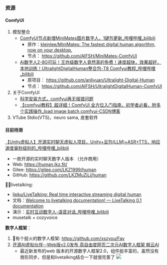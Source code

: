 ### 资源

#### ComfyUI
1. 模型整合
	- [ComfyUI节点新增MiniMates图片数字人，1键包更新\_哔哩哔哩\_bilibili](https://www.bilibili.com/video/BV1GhmbYwEi1/?vd_source=210f497fb44ea7e69210a7e7bbef6096)
		- 原作：[kleinlee/MiniMates: The fastest digital human algorithm, now on your desktop.](https://github.com/kleinlee/MiniMates)
		- 节点： https://github.com/AIFSH/MiniMates-ComfyUI
	- [Ai数字人2-8G可玩！王炸级数字人竟然真的免费！速度超快，效果超好，本地训练！UltralightDigitalHuman整合包-T8 Comfyui教程\_哔哩哔哩\_bilibili](https://www.bilibili.com/video/BV1TSmhYoEbf/?spm_id_from=333.337.search-card.all.click&vd_source=210f497fb44ea7e69210a7e7bbef6096)
		- 原项目： https://github.com/anliyuan/Ultralight-Digital-Human
		- 节点： https://github.com/AIFSH/UltralightDigitalHuman-ComfyUI
2. 关于ComfyUI
	- [科学安装方式，comfyui再无报错问题](https://www.bilibili.com/video/BV1ZPzyYxEM7?spm_id_from=333.788.player.switch&vd_source=210f497fb44ea7e69210a7e7bbef6096&p=2)
	- [【comfyui教程】超详细！ComfyUI 全方位入门指南，初学者必看，附多个实践操作\_load image batch comfyui-CSDN博客](https://blog.csdn.net/2401_84760719/article/details/143687955)
3. VTube Stdio(VTS)，neuro sama, 皮套软件

#### 目前待测

[【Unity虚拟人】开源实时聊天虚拟人项目，Unity+豆包(LLM)+ASR+TTS，响应速度毫秒级别的_哔哩哔哩_bilibili](https://www.bilibili.com/video/BV1YJ4m1T7Rj?spm_id_from=333.788.recommend_more_video.9&vd_source=210f497fb44ea7e69210a7e7bbef6096)
- 一款开源的实时聊天数字人版本 （允许商用）
- Web: https://human.lkz.fit/ 
- Gitee: https://gitee.com/LKZ1999/human 
- GitHub: https://github.com/LKZMuZiLi/human



🌟👀livetalking:
- [lipku/LiveTalking: Real time interactive streaming digital human](https://github.com/lipku/LiveTalking)
- 文档：[Welcome to livetalking documentation! — LiveTalking 0.1 documentation](https://livetalking-doc.readthedocs.io/en/latest/)
- 演示：[实时互动数字人-语音对话_哔哩哔哩_bilibili](https://www.bilibili.com/video/BV1Ac1dYSE6y?vd_source=210f497fb44ea7e69210a7e7bbef6096&spm_id_from=333.788.player.switch)
- musetalk + cozyvoice

**数字人框架**：

1. 🚀有个挺火的数字人框架: https://github.com/xszyou/Fay 
2. [开源AI虚拟伙伴--Web版v2.0发布 高自由度网页二次元AI数字人框架 枫云AI](https://www.bilibili.com/video/BV1AbAVeGECu/?share_source=copy_web&vd_source=3b8b96a7294780765c0f33a1d808cb6d)
	- 最近新发布的web 版本的开源数字人框架2.0，组件挺丰富的，虽然没有唇形同步，但是和livetalking结合一下就很完善了
	![](figures/8bd0cccd14d94a272923b0c94ef774a2.png)

